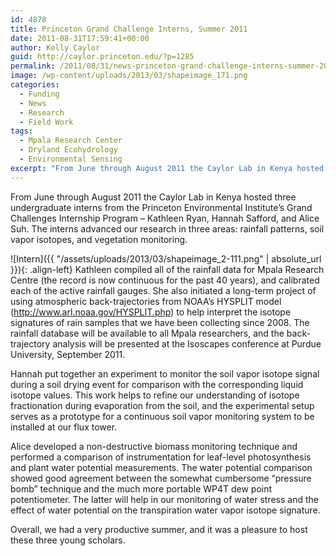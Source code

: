```yaml
---
id: 4878
title: Princeton Grand Challenge Interns, Summer 2011
date: 2011-08-31T17:59:41+00:00
author: Kelly Caylor
guid: http://caylor.princeton.edu/?p=1285
permalink: /2011/08/31/news-princeton-grand-challenge-interns-summer-2011/
image: /wp-content/uploads/2013/03/shapeimage_171.png
categories:
  - Funding
  - News
  - Research
  - Field Work
tags:
  - Mpala Research Center
  - Dryland Ecohydrology
  - Environmental Sensing
excerpt: "From June through August 2011 the Caylor Lab in Kenya hosted three undergraduate interns from the Princeton Environmental Institute’s Grand Challenges Internship Program"
---
```

From June through August 2011 the Caylor Lab in Kenya hosted three undergraduate interns from the Princeton Environmental Institute’s Grand Challenges Internship Program – Kathleen Ryan, Hannah Safford, and Alice Suh. The interns advanced our research in three areas: rainfall patterns, soil vapor isotopes, and vegetation monitoring.
  
<!--more-->
![Intern]({{ "/assets/uploads/2013/03/shapeimage_2-111.png" | absolute_url }}){: .align-left} Kathleen compiled all of the rainfall data for Mpala Research Centre (the record is now continuous for the past 40 years), and calibrated each of the active rainfall gauges. She also initiated a long-term project of using atmospheric back-trajectories from NOAA’s HYSPLIT model (<http://www.arl.noaa.gov/HYSPLIT.php>) to help interpret the isotope signatures of rain samples that we have been collecting since 2008. The rainfall database will be available to all Mpala researchers, and the back-trajectory analysis will be presented at the Isoscapes conference at Purdue University, September 2011. 

Hannah put together an experiment to monitor the soil vapor isotope signal during a soil drying event for comparison with the corresponding liquid isotope values. This work helps to refine our understanding of isotope fractionation during evaporation from the soil, and the experimental setup serves as a prototype for a continuous soil vapor monitoring system to be installed at our flux tower. 

Alice developed a non-destructive biomass monitoring technique and performed a comparison of instrumentation for leaf-level photosynthesis and plant water potential measurements. The water potential comparison showed good agreement between the somewhat cumbersome “pressure bomb” technique and the much more portable WP4T dew point potentiometer. The latter will help in our monitoring of water stress and the effect of water potential on the transpiration water vapor isotope signature. 

Overall, we had a very productive summer, and it was a pleasure to host these three young scholars.